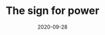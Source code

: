 ---
date: "2020-09-28"
title: "The sign for power"
publisher: "Columbia Journal"
external_link: "http://columbiajournal.org/the-sign-for-power/"
featuredImage: ../../images/columbia-journal-cover.jpg
---